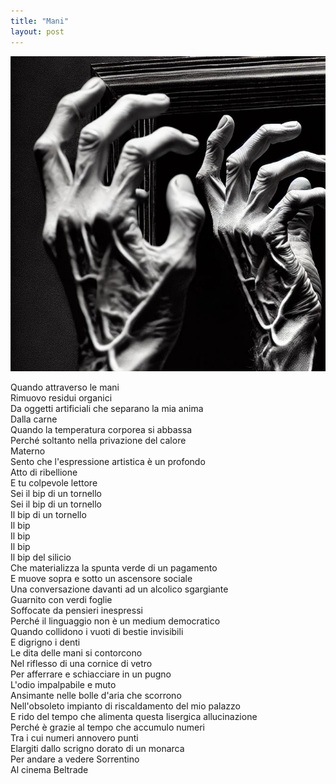 ```yaml
---
title: "Mani"
layout: post
---
```


![](/assets/images/mani.png)

Quando attraverso le mani  
Rimuovo residui organici  
Da oggetti artificiali che separano la mia anima  
Dalla carne  
Quando la temperatura corporea si abbassa  
Perché soltanto nella privazione del calore  
Materno  
Sento che l'espressione artistica è un profondo  
Atto di ribellione  
E tu colpevole lettore  
Sei il bip di un tornello  
Sei il bip di un tornello  
Il bip di un tornello  
Il bip  
Il bip  
Il bip  
Il bip del silicio  
Che materializza la spunta verde di un pagamento  
E muove sopra e sotto un ascensore sociale  
Una conversazione davanti ad un alcolico sgargiante  
Guarnito con verdi foglie  
Soffocate da pensieri inespressi  
Perché il linguaggio non è un medium democratico  
Quando collidono i vuoti di bestie invisibili  
E digrigno i denti  
Le dita delle mani si contorcono  
Nel riflesso di una cornice di vetro  
Per afferrare e schiacciare in un pugno  
L'odio impalpabile e muto  
Ansimante nelle bolle d'aria che scorrono  
Nell'obsoleto impianto di riscaldamento del mio palazzo  
E rido del tempo che alimenta questa lisergica allucinazione  
Perché è grazie al tempo che accumulo numeri  
Tra i cui numeri annovero punti  
Elargiti dallo scrigno dorato di un monarca  
Per andare a vedere Sorrentino  
Al cinema Beltrade
